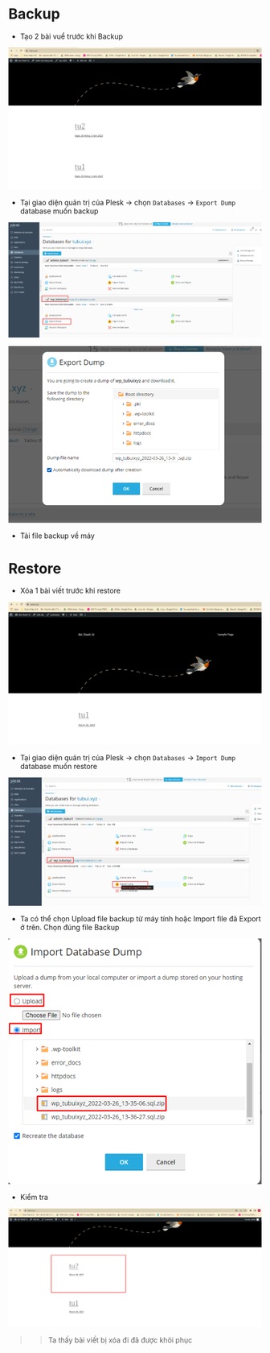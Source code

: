 # Backup
- Tạo 2 bài vuể trước khi Backup

![](./images/them2baiviet.png)

- Tại giao diện quản trị của Plesk -> chọn `Databases` -> `Export Dump` database muốn backup

![](./images/backup.png)

![](./images/backup2.png)

- Tải file backup về máy

# Restore
- Xóa 1 bài viết trước khi restore

![](./images/xoa1baiviet.png)

- Tại giao diện quản trị của Plesk -> chọn `Databases` -> `Import Dump` database muốn restore

![](./images/import.png)

- Ta có thể chọn Upload file backup từ máy tính hoặc Import file đã Export ở trên. Chọn đúng file Backup

![](./images/import1.png)

- Kiểm tra 

![](./images/ktra.png)

>> Ta thấy bài viết bị xóa đi đã được khôi phục